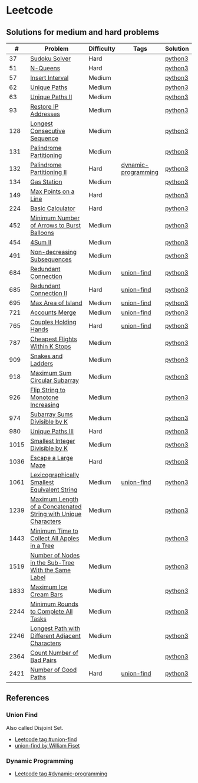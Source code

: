 # Leetcode

## Solutions for medium and hard problems

| # | Problem | Difficulty | Tags | Solution |
| - | - | - | - | - |
| 37 | [Sudoku Solver](https://leetcode.com/problems/sudoku-solver/) | Hard | | [python3](https://github.com/wnleao/leetcode/blob/main/python/37.py) |
| 51 | [N-Queens](https://leetcode.com/problems/n-queens) | Hard | | [python3](https://github.com/wnleao/leetcode/blob/main/python/51.py) |
| 57 | [Insert Interval](https://leetcode.com/problems/insert-interval) | Medium | | [python3](https://github.com/wnleao/leetcode/blob/main/python/57.py) |
| 62 | [Unique Paths](https://leetcode.com/problems/unique-paths/) | Medium | | [python3](https://github.com/wnleao/leetcode/blob/main/python/62.py) |
| 63 | [Unique Paths II](https://leetcode.com/problems/unique-paths-ii)| Medium | | [python3](https://github.com/wnleao/leetcode/blob/main/python/63.py) |
| 93 | [Restore IP Addresses](https://leetcode.com/problems/restore-ip-addresses)| Medium | | [python3](https://github.com/wnleao/leetcode/blob/main/python/93.py) |
| 128| [Longest Consecutive Sequence](https://leetcode.com/problems/longest-consecutive-sequence) | Medium | | [python3](https://github.com/wnleao/leetcode/blob/main/python/128.py) |
| 131 | [Palindrome Partitioning](https://leetcode.com/problems/palindrome-partitioning) | Medium | | [python3](https://github.com/wnleao/leetcode/blob/main/python/131.py) |
| 132 | [Palindrome Partitioning II](https://leetcode.com/problems/palindrome-partitioning-ii) | Hard | [dynamic-programming](#dynamic-programming) | [python3](https://github.com/wnleao/leetcode/blob/main/python/132.py) |
| 134 | [Gas Station](https://leetcode.com/problems/gas-station) | Medium | | [python3](https://github.com/wnleao/leetcode/blob/main/python/134.py) |
| 149 | [Max Points on a Line](https://leetcode.com/problems/max-points-on-a-line) | Hard | | [python3](https://github.com/wnleao/leetcode/blob/main/python/149.py) |
| 224 | [Basic Calculator](https://leetcode.com/problems/basic-calculator) | Hard | | [python3](https://github.com/wnleao/leetcode/blob/main/python/224.py) |
| 452 | [Minimum Number of Arrows to Burst Balloons](https://leetcode.com/problems/minimum-number-of-arrows-to-burst-balloons) | Medium | | [python3](https://github.com/wnleao/leetcode/blob/main/python/452.py)
| 454 | [4Sum II](https://leetcode.com/problems/4sum-ii) | Medium | | [python3](https://github.com/wnleao/leetcode/blob/main/python/454.py) |
| 491 | [Non-decreasing Subsequences](https://leetcode.com/problems/non-decreasing-subsequences) | Medium | | [python3](https://github.com/wnleao/leetcode/blob/main/python/491.py) |
| 684 | [Redundant Connection](https://leetcode.com/problems/redundant-connection) | Medium | [union-find](#union-find)  | [python3](https://github.com/wnleao/leetcode/blob/main/python/684.py) |
| 685 | [Redundant Connection II](https://leetcode.com/problems/redundant-connection-ii) | Hard | [union-find](#union-find)  | [python3](https://github.com/wnleao/leetcode/blob/main/python/685.py) |
| 695 | [Max Area of Island](https://leetcode.com/problems/max-area-of-island) | Medium | [union-find](#union-find)  | [python3](https://github.com/wnleao/leetcode/blob/main/python/695.py) |
| 721 | [Accounts Merge](https://leetcode.com/problems/accounts-merge) | Medium | [union-find](#union-find)  | [python3](https://github.com/wnleao/leetcode/blob/main/python/721.py) |
| 765 | [Couples Holding Hands](https://leetcode.com/problems/couples-holding-hands) | Hard | [union-find](#union-find) | [python3](https://github.com/wnleao/leetcode/blob/main/python/765.py) |
| 787 | [Cheapest Flights Within K Stops](https://leetcode.com/problems/cheapest-flights-within-k-stops) | Medium | | [python3](https://github.com/wnleao/leetcode/blob/main/python/787.py) |
| 909 | [Snakes and Ladders](https://leetcode.com/problems/snakes-and-ladders) | Medium | | [python3](https://github.com/wnleao/leetcode/blob/main/python/909.py) |
| 918 | [Maximum Sum Circular Subarray](https://leetcode.com/problems/maximum-sum-circular-subarray) | Medium | | [python3](https://github.com/wnleao/leetcode/blob/main/python/918.py) |
| 926 | [Flip String to Monotone Increasing](https://leetcode.com/problems/flip-string-to-monotone-increasing) | Medium | | [python3](https://github.com/wnleao/leetcode/blob/main/python/926.py) |
| 974 | [Subarray Sums Divisible by K](https://leetcode.com/problems/subarray-sums-divisible-by-k) | Medium | | [python3](https://github.com/wnleao/leetcode/blob/main/python/974.py) |
| 980 | [Unique Paths III](https://leetcode.com/problems/unique-paths-iii) | Hard | | [python3](https://github.com/wnleao/leetcode/blob/main/python/980.py) |
| 1015 | [Smallest Integer Divisible by K](https://leetcode.com/problems/smallest-integer-divisible-by-k) | Medium | | [python3](https://github.com/wnleao/leetcode/blob/main/python/1015.py) |
| 1036 | [Escape a Large Maze](https://leetcode.com/problems/escape-a-large-maze) | Hard | | [python3](https://github.com/wnleao/leetcode/blob/main/python/1036.py) |
| 1061 | [Lexicographically Smallest Equivalent String](https://leetcode.com/problems/lexicographically-smallest-equivalent-string) | Medium | [union-find](#union-find) | [python3](https://github.com/wnleao/leetcode/blob/main/python/1061.py) |
| 1239 | [Maximum Length of a Concatenated String with Unique Characters](https://leetcode.com/problems/maximum-length-of-a-concatenated-string-with-unique-characters) | Medium | | [python3](https://github.com/wnleao/leetcode/blob/main/python/1239.py) |
| 1443 | [Minimum Time to Collect All Apples in a Tree](https://leetcode.com/problems/minimum-time-to-collect-all-apples-in-a-tree) | Medium | | [python3](https://github.com/wnleao/leetcode/blob/main/python/1443.py) |
| 1519 | [Number of Nodes in the Sub-Tree With the Same Label](https://leetcode.com/problems/number-of-nodes-in-the-sub-tree-with-the-same-label) | Medium | | [python3](https://github.com/wnleao/leetcode/blob/main/python/1519.py) |
| 1833 | [Maximum Ice Cream Bars](https://leetcode.com/problems/maximum-ice-cream-bars) | Medium | | [python3](https://github.com/wnleao/leetcode/blob/main/python/1833.py) |
| 2244 | [Minimum Rounds to Complete All Tasks](https://leetcode.com/problems/minimum-rounds-to-complete-all-tasks) | Medium | | [python3](https://github.com/wnleao/leetcode/blob/main/python/2244.py) |
| 2246 | [Longest Path with Different Adjacent Characters](https://leetcode.com/problems/longest-path-with-different-adjacent-characters) | Medium | | [python3](https://github.com/wnleao/leetcode/blob/main/python/2246.py) |
| 2364 | [Count Number of Bad Pairs](https://leetcode.com/problems/count-number-of-bad-pairs) | Medium | | [python3](https://github.com/wnleao/leetcode/blob/main/python/2364.py) |
| 2421 | [Number of Good Paths](https://leetcode.com/problems/number-of-good-paths) | Hard | [union-find](#union-find) | [python3](https://github.com/wnleao/leetcode/blob/main/python/2421.py) |

## References

### Union Find

Also called Disjoint Set.

- [Leetcode tag #union-find](https://leetcode.com/tag/union-find)
- [union-find by William Fiset](https://www.youtube.com/watch?v=ibjEGG7ylHk&t=0s)

### Dynamic Programming

- [Leetcode tag #dynamic-programming](https://leetcode.com/tag/dynamic-programming)